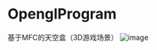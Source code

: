 # OpenglProgram
基于MFC的天空盒（3D游戏场景）
 ![image](https://github.com/xyygudu/OpenglProgram/blob/master/image/1.png)
